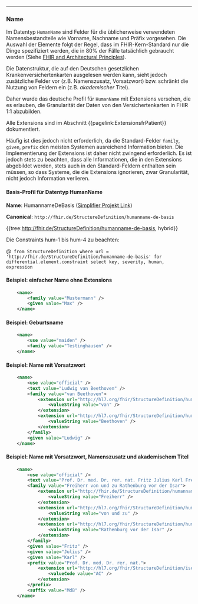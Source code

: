 ------------

### Name

Im Datentyp `HumanName` sind Felder für die üblicherweise verwendeten Namensbestandteile wie Vorname, Nachname und Präfix vorgesehen. Die Auswahl der Elemente folgt der Regel, dass im FHIR-Kern-Standard nur die Dinge spezifiziert werden, die in 80% der Fälle tatsächlich gebraucht werden (Siehe [FHIR and Architectural Principles](https://www.hl7.org/fhir/overview-arch.html#principles)).

Die Datenstruktur, die auf den Deutschen gesetzlichen Krankenversichertenkarten ausgelesen werden kann, sieht jedoch zusätzliche Felder vor (z.B. Namenszusatz, Vorsatzwort) bzw. schränkt die Nutzung von Feldern ein (z.B. *akademischer* Titel).

Daher wurde das deutsche Profil für `HumanName` mit Extensions versehen, die es erlauben, die Granularität der Daten von den Versichertenkarten in FHIR 1:1 abzubilden.

Alle Extensions sind im Abschnitt {{pagelink:ExtensionsfrPatient}} dokumentiert.

Häufig ist dies jedoch nicht erforderlich, da die Standard-Felder `family`, `given`, `prefix` den meisten Systemen ausreichend Information bieten. Die Implementierung der Extensions ist daher nicht zwingend erforderlich. Es ist jedoch stets zu beachten, dass alle Informationen, die in den Extensions abgebildet werden, stets auch in den Standard-Feldern enthalten sein müssen, so dass Systeme, die die Extensions ignorieren, zwar Granularität, nicht jedoch Information verlieren.


#### Basis-Profil für Datentyp HumanName

**Name**: HumannameDeBasis ([Simplifier Projekt Link](https://simplifier.net/resolve?canonical=http://fhir.de/StructureDefinition/humanname-de-basis&scope=de.basisprofil.r4@1.4.0))

**Canonical**: `http://fhir.de/StructureDefinition/humanname-de-basis`

{{tree:http://fhir.de/StructureDefinition/humanname-de-basis, hybrid}}

Die Constraints hum-1 bis hum-4 zu beachten:

@``` from StructureDefinition where url = 'http://fhir.de/StructureDefinition/humanname-de-basis' for differential.element.constraint select key, severity, human, expression```

#### Beispiel: einfacher Name ohne Extensions
```xml
    <name>
        <family value="Mustermann" />
        <given value="Max" />
    </name>
```
#### Beispiel: Geburtsname
```xml
    <name>
        <use value="maiden" />
        <family value="Testinghausen" />
    </name>
``` 
#### Beispiel: Name mit Vorsatzwort
```xml
    <name>
        <use value="official" />
        <text value="Ludwig van Beethoven" />
        <family value="van Beethoven">
            <extension url="http://hl7.org/fhir/StructureDefinition/humanname-own-prefix">
                <valueString value="van" />
            </extension>
            <extension url="http://hl7.org/fhir/StructureDefinition/humanname-own-name">
                <valueString value="Beethoven" />
            </extension>
        </family>
        <given value="Ludwig" />
    </name>
```

#### Beispiel: Name mit Vorsatzwort, Namenszusatz und akademischem Titel

```xml
    <name>
        <use value="official" />
        <text value="Prof. Dr. med. Dr. rer. nat. Fritz Julius Karl Freiherr von und zu Rathenburg vor der Isar, MdB" />
        <family value="Freiherr von und zu Rathenburg vor der Isar">
            <extension url="http://fhir.de/StructureDefinition/humanname-namenszusatz">
                <valueString value="Freiherr" />
            </extension>
            <extension url="http://hl7.org/fhir/StructureDefinition/humanname-own-prefix">
                <valueString value="von und zu" />
            </extension>
            <extension url="http://hl7.org/fhir/StructureDefinition/humanname-own-name">
                <valueString value="Rathenburg vor der Isar" />
            </extension>
        </family>
        <given value="Fritz" />
        <given value="Julius" />
        <given value="Karl" />
        <prefix value="Prof. Dr. med. Dr. rer. nat.">
            <extension url="http://hl7.org/fhir/StructureDefinition/iso21090-EN-qualifier">
                <valueCode value="AC" />
            </extension>
        </prefix>
        <suffix value="MdB" />
    </name>
```
